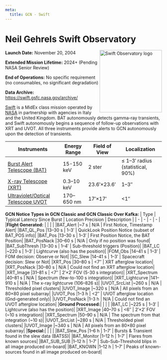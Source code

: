 ```yaml
---
meta:
  title: GCN - Swift
---
```


# Neil Gehrels Swift Observatory

<img 
  src="/_static/img/logo_swift.gif"
  width="200"
  align="right"
  alt="Swift Observatory logo"
/>

**Launch Date:** November 20, 2004

**Extended Mission Lifetime:** 2024+ (Pending NASA Senior Review)

**End of Operations:** No specific requirement (no consumables, no significant degradation)

**Data Archive:**
https://swift.gsfc.nasa.gov/archive/

[Swift](https://swift.gsfc.nasa.gov) is a MidEx class mission operated by [NASA](https://www.nasa.gov/fermi/) in partnership with agencies in Italy and the United Kingdom. BAT autonomously detects gamma-ray transients, and Swift autonomously begins a sequence of follow-up observations with XRT and UVOT. All three instruments provide alerts to GCN autonomously upon the detection of transients.

| Instruments                                                                          | Energy Range | Field of View | Localization                         |
| ------------------------------------------------------------------------------------ | ------------ | ------------- | ------------------------------------ |
| [Burst Alert Telescope (BAT)](https://swift.gsfc.nasa.gov/about_swift/bat_desc.html) | 15-150 keV   | 2 ster        | &leq; 1–3′ radius (statistical, 90%) |
| [X-ray Telescope (XRT)](https://www.swift.psu.edu/xrt/)                              | 0.3–10 keV   | 23.6′×23.6′   | 1–3″                                 |
| [Ultraviolet/Optical Telescope UVOT](https://www.swift.psu.edu/uvot/)                | 170–650 nm   | 17′×17′       | &lt;1″                               |

**GCN Notice Types in GCN Classic and GCN Classic Over Kafka:**
| Type | Typical Latency Since Burst | Location Precision | Description |
| - | - | - | - |
|**Flight Generated:** | | | |
|BAT_Alert |~7 s | N/A | First Notice, Timestamp Alert|
|BAT_QL_Pos |13–30 s | 1–3′ | QuickLook Position Notice (subset of BAT_POS info)|
|BAT_Pos |13–30 s | 1–3′ | First Position Notice, the BAT Position|
|BAT_PosNack |30–60 s | N/A | Only if no position was found|
|BAT_SubThresh |13–30 s | 1–4′ | Sub-threshold triggers (Position)|
|BAT_LC |~220 s | 1–3′ | Lightcurve (also has the position)|
|FOM_Obs |14–41 s | 1–3′ | FOM decision: Observe or Not|
|SC_Slew |14–41 s | 1–3′ | Spacecraft decision: Slew or Not|
|XRT_Pos |30–80 s | &lt;7″ | XRT afterglow location|
|XRT_PosNack |30–80 s | N/A | Could not find an XRT afterglow location|
|XRT_Image |31–81 s | &lt;7″ | 2′×2′ FOV (5-30 s integration)|
|XRT_Spectrum |40–81 s | N/A | Spectrum (few-to-100 s integration)|
|XRT_Lightcurve |141–910 s | N/A | The x-ray lightcurve (106–826 s)|
|UVOT_SrcList |~260 s | N/A | Thresholded pixel clusters|
|UVOT_Image |~320 s | N/A | All pixels from an 80×80 pixel subarray|
|UVOT_Pos |1–3 h | &lt;2″ | UVOT afterglow location (Gnd-generated only)|
|UVOT_PosNack |1–3 h | N/A | Could not find an UVOT afterglow location|
|**Ground Processed:**| | | |
|BAT_LC |~225 s | 1–3′ | Lightcurve (also has the position)|
|XRT_Image |40–70 s | &lt;6″ | 2′×2′ FOV (~10 s integration)|
|XRT_Spectrum |50–90 s | N/A | The spectrum from that integration (~10 s)|
|UVOT_SrcList |~280 s | N/A | Thresholded pixel clusters|
|UVOT_Image |~340 s | N/A | All pixels from an 80×80 pixel subarray|
|**Special:**| | | |
|BAT_Slew_Pos |1–6 h | 1–7′ | Bursts & Transient found in the slew data (BATSS)|
|BAT_Monitor |1–12 h | 1–7′ | Flares from known sources|
|BAT_SUB_SUB |1–12 h | 1–7′ | Sub-Sub-Threshold blips in all image produced on-board|
|BAT_KNOWN |1–12 h | 1–7′ | Peaks of known-sources found in all image produced on-board|
